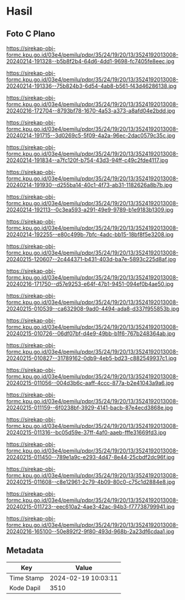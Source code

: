 # Hasil

## Foto C Plano

https://sirekap-obj-formc.kpu.go.id/03e4/pemilu/pdpr/35/24/19/20/13/3524192013008-20240214-191328--b5b8f2b4-64d6-4dd1-9698-fc7405fe8eec.jpg

https://sirekap-obj-formc.kpu.go.id/03e4/pemilu/pdpr/35/24/19/20/13/3524192013008-20240214-191336--75b824b3-6d54-4ab8-b561-f43d46286138.jpg

https://sirekap-obj-formc.kpu.go.id/03e4/pemilu/pdpr/35/24/19/20/13/3524192013008-20240216-172704--8793bf78-1670-4a53-a373-a8afd04e2bdd.jpg

https://sirekap-obj-formc.kpu.go.id/03e4/pemilu/pdpr/35/24/19/20/13/3524192013008-20240214-191715--3d0269c5-5f09-4a2a-96ec-2dac0579c35c.jpg

https://sirekap-obj-formc.kpu.go.id/03e4/pemilu/pdpr/35/24/19/20/13/3524192013008-20240214-191834--a7fc120f-b754-43d3-94ff-c49c2fde4117.jpg

https://sirekap-obj-formc.kpu.go.id/03e4/pemilu/pdpr/35/24/19/20/13/3524192013008-20240214-191930--d255ba14-40c1-4f73-ab31-1182626a8b7b.jpg

https://sirekap-obj-formc.kpu.go.id/03e4/pemilu/pdpr/35/24/19/20/13/3524192013008-20240214-192113--0c3ea593-a291-49e9-9789-b1e9183b1309.jpg

https://sirekap-obj-formc.kpu.go.id/03e4/pemilu/pdpr/35/24/19/20/13/3524192013008-20240214-192255--e80c499b-7bfc-4adc-bb15-18bf8f5e3208.jpg

https://sirekap-obj-formc.kpu.go.id/03e4/pemilu/pdpr/35/24/19/20/13/3524192013008-20240215-120607--2c444371-b431-403d-ba7e-5893c225d8af.jpg

https://sirekap-obj-formc.kpu.go.id/03e4/pemilu/pdpr/35/24/19/20/13/3524192013008-20240216-171750--d57e9253-e64f-47b1-9451-094ef0b4ae50.jpg

https://sirekap-obj-formc.kpu.go.id/03e4/pemilu/pdpr/35/24/19/20/13/3524192013008-20240215-010539--ca632908-9ad0-4494-ada8-d337f955853b.jpg

https://sirekap-obj-formc.kpu.go.id/03e4/pemilu/pdpr/35/24/19/20/13/3524192013008-20240215-010726--06df07bf-d4e9-49bb-b1f6-767b248364ab.jpg

https://sirekap-obj-formc.kpu.go.id/03e4/pemilu/pdpr/35/24/19/20/13/3524192013008-20240215-010827--31789162-0db9-4eb5-bd23-c882549937c1.jpg

https://sirekap-obj-formc.kpu.go.id/03e4/pemilu/pdpr/35/24/19/20/13/3524192013008-20240215-011056--004d3b6c-aaff-4ccc-877a-b2e41043a9a6.jpg

https://sirekap-obj-formc.kpu.go.id/03e4/pemilu/pdpr/35/24/19/20/13/3524192013008-20240215-011159--6f0238bf-3929-4141-bacb-87e4ecd3868e.jpg

https://sirekap-obj-formc.kpu.go.id/03e4/pemilu/pdpr/35/24/19/20/13/3524192013008-20240215-011316--bc05d59e-37ff-4af0-aaeb-fffe31669fd3.jpg

https://sirekap-obj-formc.kpu.go.id/03e4/pemilu/pdpr/35/24/19/20/13/3524192013008-20240215-011450--789e1a9c-e293-4d47-8e44-25cbdf2dc96f.jpg

https://sirekap-obj-formc.kpu.go.id/03e4/pemilu/pdpr/35/24/19/20/13/3524192013008-20240215-011608--c8e12961-2c79-4b09-80c0-c75c1d2884e8.jpg

https://sirekap-obj-formc.kpu.go.id/03e4/pemilu/pdpr/35/24/19/20/13/3524192013008-20240215-011723--eec610a2-4ae3-42ac-94b3-f77738799941.jpg

https://sirekap-obj-formc.kpu.go.id/03e4/pemilu/pdpr/35/24/19/20/13/3524192013008-20240216-165100--50e892f2-9f80-493d-968b-2a23df6cdaa1.jpg


## Metadata

| Key        | Value               |
| ---------- | ------------------- |
| Time Stamp | 2024-02-19 10:03:11 |
| Kode Dapil | 3510                |



